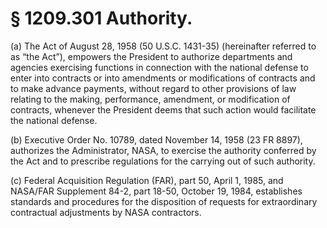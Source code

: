 # § 1209.301   Authority.

(a) The Act of August 28, 1958 (50 U.S.C. 1431-35) (hereinafter referred to as “the Act”), empowers the President to authorize departments and agencies exercising functions in connection with the national defense to enter into contracts or into amendments or modifications of contracts and to make advance payments, without regard to other provisions of law relating to the making, performance, amendment, or modification of contracts, whenever the President deems that such action would facilitate the national defense.


(b) Executive Order No. 10789, dated November 14, 1958 (23 FR 8897), authorizes the Administrator, NASA, to exercise the authority conferred by the Act and to prescribe regulations for the carrying out of such authority.


(c) Federal Acquisition Regulation (FAR), part 50, April 1, 1985, and NASA/FAR Supplement 84-2, part 18-50, October 19, 1984, establishes standards and procedures for the disposition of requests for extraordinary contractual adjustments by NASA contractors.




